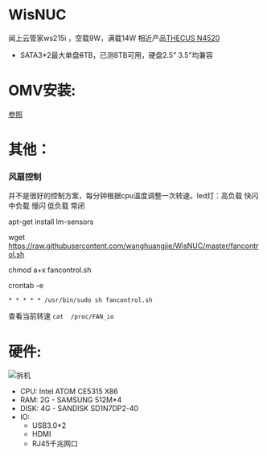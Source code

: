 # WisNUC
闻上云管家ws215i ，空载9W，满载14W
相近产品[THECUS N4520](http://www.thecus.com/product.php?PROD_ID=86)

  * SATA3*2最大单盘~~6~~TB，已测8TB可用，硬盘2.5" 3.5"均兼容

# OMV安装:

[参照](https://openmediavault.readthedocs.io/en/latest/installation/on_debian.html)

# 其他：

### 风扇控制 
并不是很好的控制方案，每分钟根据cpu温度调整一次转速。led灯：高负载 快闪 中负载 慢闪  低负载 常闭

apt-get install lm-sensors

wget https://raw.githubusercontent.com/wanghuangjie/WisNUC/master/fancontrol.sh

chmod a+x fancontrol.sh

crontab -e 

```* * * * * /usr/bin/sudo sh fancontrol.sh```

查看当前转速  ```cat  /proc/FAN_io```

# 硬件:
![拆机](https://am.zdmimg.com/201604/05/5703a8469d1e6.jpg_e600.jpg)
* CPU: Intel ATOM CE5315 X86
* RAM: 2G - SAMSUNG 512M*4
* DISK: 4G - SANDISK SD1N7DP2-40
* IO: 
  * USB3.0*2 
  * HDMI
  * RJ45千兆网口
